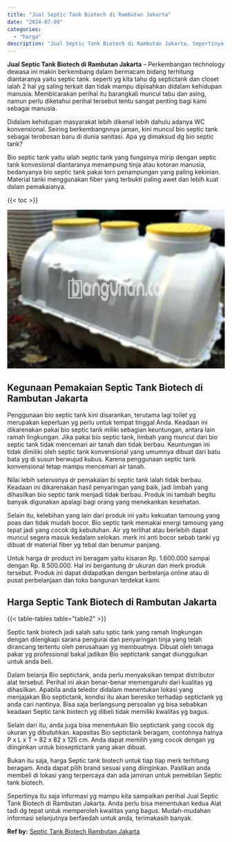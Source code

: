 ```yaml
---
title: "Jual Septic Tank Biotech di Rambutan Jakarta"
date: "2024-07-09"
categories: 
  - "harga"
description: "Jual Septic Tank Biotech di Rambutan Jakarta. Sepertinya itu saja informasi yg mampu kita sampaikan perihal Jual Septic Tank Biotech di Rambutan Jakarta. And..."
---
```


**Jual Septic Tank Biotech di Rambutan Jakarta** – Perkembangan technology dewasa ini makin berkembang dalam bermacam bidang terhitung diantaranya yaitu septic tank. seperti yg kita tahu dg septictank dan closet ialah 2 hal yg saling terkait dan tidak mampu dipisahkan didalam kehidupan manusia. Membicarakan perihal itu barangkali muncul tabu dan asing, namun perlu diketahui perihal tersebut tentu sangat penting bagi kami sebagai manusia.

Didalam kehidupan masyarakat lebih dikenal lebih dahulu adanya WC konvensional. Seiring berkembangnnya jaman, kini muncul bio septic tank sebagai terobosan baru di dunia sanitasi. Apa yg dimaksud dg bio septic tank?

Bio septic tank yaitu ialah septic tank yang fungsinya mirip dengan septic tank konvesional diantaranya menampung tinja atau kotoran manusia, bedanyanya bio septic tank pakai torn penampungan yang paling kekinian. Material tanki menggunakan fiber yang terbukti paling awet dan lebih kuat dalam pemakaianya.

{{< toc >}}

![Jual Septic Tank Biotech di Rambutan Jakarta](/images/jual-bio-septictank-19.png)

## Kegunaan Pemakaian Septic Tank Biotech di Rambutan Jakarta

Penggunaan bio septic tank kini disarankan, terutama lagi toilet yg merupakan keperluan yg perlu untuk tempat tinggal Anda. Keadaan ini dikarenakan pakai bio septic tank miliki sebagian keuntungan, antara lain ramah lingkungan. Jika pakai bio septic tank, limbah yang muncul dari bio septic tank tidak mencemari air tanah dan tidak berbau. Keuntungan ini tidak dimiliki oleh septic tank konvensional yang umumnya dibuat dari batu bata yg di susun berwujud kubus. Karena penggunaan septic tank konvensional tetap mampu mencemari air tanah.

Nilai lebih seterusnya dr pemakaian bi septic tank ialah tidak berbau. Keadaan ini dikarenakan hasil penyaringan yang baik, jadi limbah yang dihasilkan bio septic tank menjadi tidak berbau. Produk ini tambah begitu banyak digunakan apalagi bagi orang yang menekankan kesehatan.

Selain itu, kelebihan yang lain dari produk ini yaitu kekuatan tamoung yang poas dan tidak mudah bocor. Bio septic tank memakai energi tamoung yang tepat jadi yang cocok dg kebutuhan. Air yg terlihat atau berlebih dapat muncul segera masuk kedalam selokan. merk ini anti bocor sebab tanki yg dibuat dr material fiber yg tebal dan berumur panjang.

Untuk harga dr product ini beragam yaitu kisaran Rp. 1.600.000 sampai dengan Rp. 8.500.000. Hal ini bergantung dr ukuran dan merk produk tersebut. Produk ini dapat didapatkan dengan berbelanja online atau di pusat perbelanjaan dan toko bangunan terdekat kami.

## Harga Septic Tank Biotech di Rambutan Jakarta

{{< table-tables table="table2" >}}

Septic tank biotech jadi salah satu sptic tank yang ramah lingkungan dengan dilengkapi sarana pengurai dan penyaringan tinja yang telah dirancang tertentu oleh perusahaan yg membuatnya. Dibuat oleh tenaga pakar yg professional bakal jadikan Bio septictank sangat diunggulkan untuk anda beli.

Dalam belanja Bio septictank, anda perlu menyaksikan tempat distributor alat tersebut. Perihal ini akan benar-benar memengaruhi dari kualitas yg dihasilkan. Apabila anda teledor didalam menentukan lokasi yang menjajakan Bio septictank, kondisi itu akan beresiko terhadap septictank yg anda cari nantinya. Bisa saja berlangsung persoalan yg bisa sebabkan keadaan Septic tank biotech yg dibeli tidak memiliki kwalitas yg bagus.

Selain dari itu, anda juga bisa menentukan Bio septictank yang cocok dg ukuran yg dibutuhkan. kapasitas Bio septictank beragam, contohnya halnya P x L x T = 82 x 82 x 125 cm. Anda dapat memilih yang cocok dengan yg diinginkan untuk bioseptictank yang akan dibuat.

Bukan itu saja, harga Septic tank biotech untuk tiap tiap merk terhitung beragam. Anda dapat pilih brand sesuai yang diinginkan. Pastikan anda membeli di lokasi yang terpercaya dan ada jaminan untuk pemeblian Septic tank biotech.

Sepertinya itu saja informasi yg mampu kita sampaikan perihal Jual Septic Tank Biotech di Rambutan Jakarta. Anda perlu bisa menentukan kedua Alat tadi dg tepat untuk memperoleh kwalitas yang bagus. Mudah-mudahan informasi selanjutnya berfaedah untuk anda, terimakasih banyak.

**Ref by:** [Septic Tank Biotech Rambutan Jakarta](https://id.wikipedia.org/wiki/Septic)
